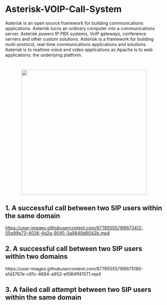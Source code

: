 # Asterisk-VOIP-Call-System

Asterisk is an open source framework for building communications applications. Asterisk turns an ordinary computer into a communications server. Asterisk powers IP PBX systems, VoIP gateways, conference servers and other custom solutions.
Asterisk is a framework for building multi-protocol, real-time communications applications and solutions. Asterisk is to realtime voice and video applications as Apache is to web applications: the underlying platform.
<h1 align="center"><img src="https://user-images.githubusercontent.com/87765555/196439464-98659ca8-e311-4889-9261-f655fbf28920.png" width="400px"></h1>

<h2>1. A successful call between two SIP users within the same domain</h2>

https://user-images.githubusercontent.com/87765555/196673412-05e99e73-4036-4d2a-9045-3a9849d9042b.mp4

<h2>2. A successful call between two SIP users within two domains</h2>
https://user-images.githubusercontent.com/87765555/196675180-a1d3767e-c61c-4684-a952-ef084ff41571.mp4

<h2>3. A failed call attempt between two SIP users within the same domain</h2>






